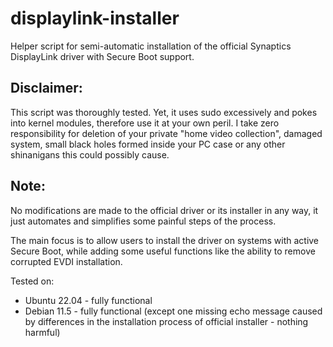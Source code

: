 # displaylink-installer
Helper script for semi-automatic installation of the official Synaptics DisplayLink driver with Secure Boot support.

## Disclaimer:
This script was thoroughly tested. Yet, it uses sudo excessively and pokes into kernel modules, therefore use it at your own peril. I take zero responsibility for deletion of your private "home video collection", damaged system, small black holes formed inside your PC case or any other shinanigans this could possibly cause.

## Note:
No modifications are made to the official driver or its installer in any way, it just automates and simplifies some painful steps of the process. 

The main focus is to allow users to install the driver on systems with active Secure Boot, while adding some useful functions like the ability to remove corrupted EVDI installation.

Tested on: 
- Ubuntu 22.04 - fully functional
- Debian 11.5 - fully functional (except one missing echo message caused by differences in the installation process of official installer - nothing harmful) 

